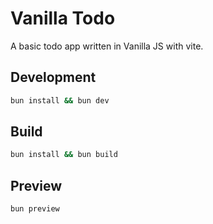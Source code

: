 # Vanilla Todo
A basic todo app written in Vanilla JS with vite.

## Development
```sh
bun install && bun dev
```

## Build
```sh
bun install && bun build
```

## Preview
```sh
bun preview
```

